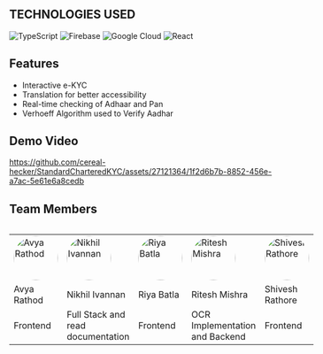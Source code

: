  ## TECHNOLOGIES USED
![TypeScript](https://img.shields.io/badge/TypeScript-007ACC?style=for-the-badge&logo=typescript&logoColor=white)
![Firebase](https://img.shields.io/badge/firebase-%23039BE5.svg?style=for-the-badge&logo=firebase)
![Google Cloud](https://img.shields.io/badge/GoogleCloud-%234285F4.svg?style=for-the-badge&logo=google-cloud&logoColor=white)
![React](https://img.shields.io/badge/React-20232A?style=for-the-badge&logo=react&logoColor=61DAFB)

## Features
- Interactive e-KYC
- Translation for better accessibility
- Real-time checking of Adhaar and Pan
- Verhoeff Algorithm used to Verify Aadhar
  
## Demo Video
https://github.com/cereal-hecker/StandardCharteredKYC/assets/27121364/1f2d6b7b-8852-456e-a7ac-5e61e6a8cedb

  <h2>Team Members</h2>
    <table style="display: inline-table;">
        <tr>
            <td>
                <img src="https://avatars.githubusercontent.com/u/27121364?v=4" alt="Avya Rathod" width="80" style="border-radius: 50%;">
            </td>
            <td>
                <img src="https://avatars.githubusercontent.com/u/66690978?v=4" alt="Nikhil Ivannan" width="80" style="border-radius: 50%;">
            </td>
            <td>
                <img src="https://avatars.githubusercontent.com/u/91269087?v=4" alt="Riya Batla" width="80" style="border-radius: 50%;">
            </td>
            <td>
                <img src="https://avatars.githubusercontent.com/u/92009976?v=4" alt="Ritesh Mishra" width="80" style="border-radius: 50%;">
            </td>
            <td>
                <img src="https://avatars.githubusercontent.com/u/115419831?v=4" alt="Shivesh Rathore" width="80" style="border-radius: 50%;">
            </td>
        </tr>
        <tr>
            <td>Avya Rathod</td>
            <td>Nikhil Ivannan</td>
            <td>Riya Batla</td>
            <td>Ritesh Mishra</td>
            <td>Shivesh Rathore</td>
        </tr>
        <tr>
            <td>Frontend</td>
            <td>Full Stack and <br>read documentation</td>
            <td>Frontend</td>
            <td>OCR Implementation<br> and Backend</td>
            <td>Frontend</td>
        </tr>
    </table>
